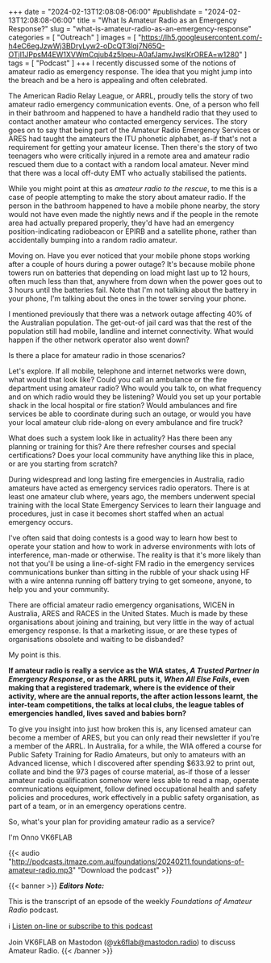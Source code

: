 +++
date = "2024-02-13T12:08:08-06:00"
#publishdate = "2024-02-13T12:08:08-06:00"
title = "What Is Amateur Radio as an Emergency Response?"
slug = "what-is-amateur-radio-as-an-emergency-response"
categories = [ "Outreach" ]
images = [ "https://lh5.googleusercontent.com/-h4eC6egJzwWj3BDryLyw2-oDcQT3lqj7N65Q-OTjl1JPpsM4EW1XVWmCqjub4z5Ipeu-A0afJamvJwslKrOREA=w1280" ]
tags = [ "Podcast" ]
+++
I recently discussed some of the notions of amateur radio as emergency
response. The idea that you might jump into the breach and be a hero is
appealing and often celebrated.
<!--more-->

The American Radio Relay League, or ARRL, proudly tells the story of two
amateur radio emergency communication events. One, of a person who fell
in their bathroom and happened to have a handheld radio that they used
to contact another amateur who contacted emergency services. The story
goes on to say that being part of the Amateur Radio Emergency Services
or ARES had taught the amateurs the ITU phonetic alphabet, as-if that's
not a requirement for getting your amateur license. Then there's the
story of two teenagers who were critically injured in a remote area and
amateur radio rescued them due to a contact with a random local amateur.
Never mind that there was a local off-duty EMT who actually stabilised
the patients.

While you might point at this as *amateur radio to the rescue*, to me
this is a case of people attempting to make the story about amateur
radio. If the person in the bathroom happened to have a mobile phone
nearby, the story would not have even made the nightly news and if
the people in the remote area had actually prepared properly, they'd
have had an emergency position-indicating radiobeacon or EPIRB and a
satellite phone, rather than accidentally bumping into a random radio
amateur.

Moving on. Have you ever noticed that your mobile phone stops working
after a couple of hours during a power outage? It's because mobile
phone towers run on batteries that depending on load might last up to
12 hours, often much less than that, anywhere from down when the power
goes out to 3 hours until the batteries fail. Note that I'm not talking
about the battery in your phone, I'm talking about the ones in the tower
serving your phone.

I mentioned previously that there was a network outage affecting 40% of
the Australian population. The get-out-of jail card was that the rest
of the population still had mobile, landline and internet connectivity.
What would happen if the other network operator also went down?

Is there a place for amateur radio in those scenarios?

Let's explore. If all mobile, telephone and internet networks were down,
what would that look like? Could you call an ambulance or the fire
department using amateur radio? Who would you talk to, on what frequency
and on which radio would they be listening? Would you set up your
portable shack in the local hospital or fire station? Would ambulances
and fire services be able to coordinate during such an outage, or would
you have your local amateur club ride-along on every ambulance and fire
truck?

What does such a system look like in actuality? Has there been any
planning or training for this? Are there refresher courses and special
certifications? Does your local community have anything like this in
place, or are you starting from scratch?

During widespread and long lasting fire emergencies in Australia, radio
amateurs have acted as emergency services radio operators. There is at
least one amateur club where, years ago, the members underwent special
training with the local State Emergency Services to learn their language
and procedures, just in case it becomes short staffed when an actual
emergency occurs.

I've often said that doing contests is a good way to learn how best to
operate your station and how to work in adverse environments with lots
of interference, man-made or otherwise. The reality is that it's more
likely than not that you'll be using a line-of-sight FM radio in the
emergency services communications bunker than sitting in the rubble of
your shack using HF with a wire antenna running off battery trying to
get someone, anyone, to help you and your community.

There are official amateur radio emergency organisations, WICEN in
Australia, ARES and RACES in the United States. Much is made by these
organisations about joining and training, but very little in the way of
actual emergency response. Is that a marketing issue, or are these types
of organisations obsolete and waiting to be disbanded?

My point is this.

**If amateur radio is really a service as the WIA states, *A Trusted
Partner in Emergency Response*, or as the ARRL puts it, *When All Else
Fails*, even making that a registered trademark, where is the evidence
of their activity, where are the annual reports, the after action
lessons learnt, the inter-team competitions, the talks at local clubs,
the league tables of emergencies handled, lives saved and babies born?**

To give you insight into just how broken this is, any licensed amateur
can become a member of ARES, but you can only read their newsletter if
you're a member of the ARRL. In Australia, for a while, the WIA offered
a course for Public Safety Training for Radio Amateurs, but only to
amateurs with an Advanced license, which I discovered after spending
$633.92 to print out, collate and bind the 973 pages of course material,
as-if those of a lesser amateur radio qualification somehow were less
able to read a map, operate communications equipment, follow defined
occupational health and safety policies and procedures, work effectively
in a public safety organisation, as part of a team, or in an emergency
operations centre.

So, what's your plan for providing amateur radio as a service?

I'm Onno VK6FLAB

{{< audio "http://podcasts.itmaze.com.au/foundations/20240211.foundations-of-amateur-radio.mp3" "Download the podcast" >}}

{{< banner >}}
***Editors Note:***

This is the transcript of an epsode of the weekly *Foundations of
Amateur Radio* podcast.

:information_source: [Listen on-line or subscribe to this podcast](https://podcasts.vk6flab.com/podcasts/foundations)

Join VK6FLAB on Mastodon (@vk6flab@mastodon.radio) to discuss Amateur Radio.
{{< /banner >}}


